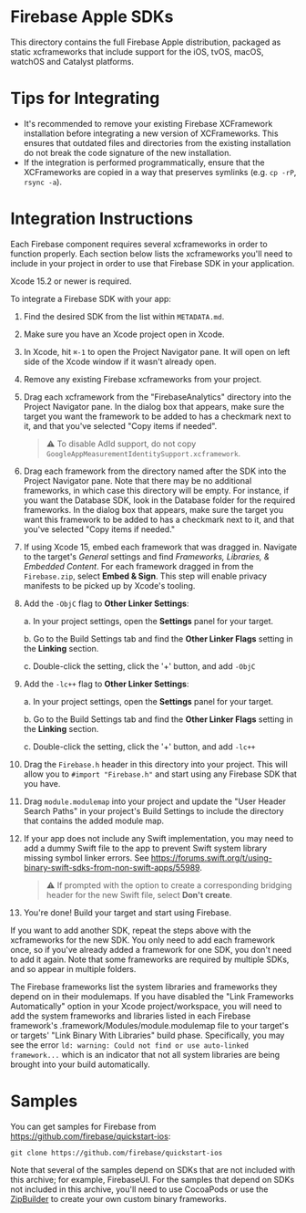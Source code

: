 # Firebase Apple SDKs

This directory contains the full Firebase Apple distribution, packaged as static
xcframeworks that include support for the iOS, tvOS, macOS, watchOS and Catalyst
platforms.

# Tips for Integrating
- It's recommended to remove your existing Firebase XCFramework
installation before integrating a new version of XCFrameworks. This ensures
that outdated files and directories from the existing installation do not
break the code signature of the new installation.
- If the integration is performed programmatically, ensure that the
XCFrameworks are copied in a way that preserves symlinks (e.g. `cp -rP`,
`rsync -a`).

# Integration Instructions

Each Firebase component requires several xcframeworks in order to function
properly. Each section below lists the xcframeworks you'll need to include
in your project in order to use that Firebase SDK in your application.

Xcode 15.2 or newer is required.

To integrate a Firebase SDK with your app:

1. Find the desired SDK from the list within `METADATA.md`.
1. Make sure you have an Xcode project open in Xcode.
1. In Xcode, hit `⌘-1` to open the Project Navigator pane. It will open on
   left side of the Xcode window if it wasn't already open.
1. Remove any existing Firebase xcframeworks from your project.
1. Drag each xcframework from the "FirebaseAnalytics" directory into the Project
   Navigator pane. In the dialog box that appears, make sure the target you
   want the framework to be added to has a checkmark next to it, and that
   you've selected "Copy items if needed".

   > ⚠ To disable AdId support, do not copy
   > `GoogleAppMeasurementIdentitySupport.xcframework`.

1. Drag each framework from the directory named after the SDK into the Project
   Navigator pane. Note that there may be no additional frameworks, in which
   case this directory will be empty. For instance, if you want the Database
   SDK, look in the Database folder for the required frameworks. In the dialog
   box that appears, make sure the target you want this framework to be added to
   has a checkmark next to it, and that you've selected "Copy items if needed."

1. If using Xcode 15, embed each framework that was dragged in. Navigate to the
   target's _General_ settings and find _Frameworks, Libraries, & Embedded
   Content_. For each framework dragged in from the `Firebase.zip`, select
   **Embed & Sign**. This step will enable privacy manifests to be picked up by
   Xcode's tooling.

1. Add the `-ObjC` flag to **Other Linker Settings**:

   a. In your project settings, open the **Settings** panel for your target.

   b. Go to the Build Settings tab and find the **Other Linker Flags** setting
     in the **Linking** section.

   c. Double-click the setting, click the '+' button, and add `-ObjC`

1. Add the `-lc++` flag to **Other Linker Settings**:

   a. In your project settings, open the **Settings** panel for your target.

   b. Go to the Build Settings tab and find the **Other Linker Flags** setting
     in the **Linking** section.

   c. Double-click the setting, click the '+' button, and add `-lc++`

1. Drag the `Firebase.h` header in this directory into your project. This will
   allow you to `#import "Firebase.h"` and start using any Firebase SDK that you
   have.
1. Drag `module.modulemap` into your project and update the
   "User Header Search Paths" in your project's Build Settings to include the
   directory that contains the added module map.
1. If your app does not include any Swift implementation, you may need to add
   a dummy Swift file to the app to prevent Swift system library missing
   symbol linker errors. See
   https://forums.swift.org/t/using-binary-swift-sdks-from-non-swift-apps/55989.

   > ⚠ If prompted with the option to create a corresponding bridging header
   > for the new Swift file, select **Don't create**.

1. You're done! Build your target and start using Firebase.

If you want to add another SDK, repeat the steps above with the xcframeworks for
the new SDK. You only need to add each framework once, so if you've already
added a framework for one SDK, you don't need to add it again. Note that some
frameworks are required by multiple SDKs, and so appear in multiple folders.

The Firebase frameworks list the system libraries and frameworks they depend on
in their modulemaps. If you have disabled the "Link Frameworks Automatically"
option in your Xcode project/workspace, you will need to add the system
frameworks and libraries listed in each Firebase framework's
<Name>.framework/Modules/module.modulemap file to your target's or targets'
"Link Binary With Libraries" build phase.  Specifically, you may see the error
`ld: warning: Could not find or use auto-linked framework...` which is an
indicator that not all system libraries are being brought into your build
automatically.

# Samples

You can get samples for Firebase from https://github.com/firebase/quickstart-ios:

    git clone https://github.com/firebase/quickstart-ios

Note that several of the samples depend on SDKs that are not included with
this archive; for example, FirebaseUI. For the samples that depend on SDKs not
included in this archive, you'll need to use CocoaPods or use the
[ZipBuilder](https://github.com/firebase/firebase-ios-sdk/tree/main/ReleaseTooling)
to create your own custom binary frameworks.
